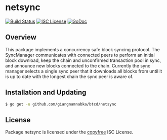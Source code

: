 netsync
=======

[![Build Status](https://github.com/giangnamnabka/btcd/workflows/Build%20and%20Test/badge.svg)](https://github.com/giangnamnabka/btcd/actions)
[![ISC License](http://img.shields.io/badge/license-ISC-blue.svg)](http://copyfree.org)
[![GoDoc](https://img.shields.io/badge/godoc-reference-blue.svg)](https://pkg.go.dev/github.com/giangnamnabka/btcd/netsync)

## Overview

This package implements a concurrency safe block syncing protocol. The
SyncManager communicates with connected peers to perform an initial block
download, keep the chain and unconfirmed transaction pool in sync, and announce
new blocks connected to the chain. Currently the sync manager selects a single
sync peer that it downloads all blocks from until it is up to date with the
longest chain the sync peer is aware of.

## Installation and Updating

```bash
$ go get -u github.com/giangnamnabka/btcd/netsync
```

## License

Package netsync is licensed under the [copyfree](http://copyfree.org) ISC License.
